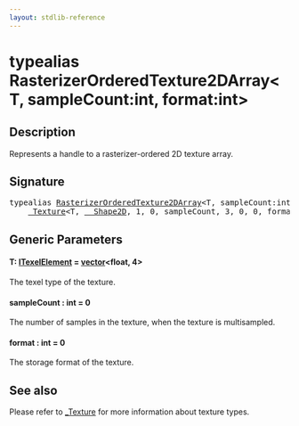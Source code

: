 ```yaml
---
layout: stdlib-reference
---
```


# typealias RasterizerOrderedTexture2DArray\<T, sampleCount:int, format:int\>

## Description

Represents a handle to a rasterizer-ordered 2D texture array.

## Signature

<pre>
<span class='code_keyword'>typealias</span> <a href="rasterizerorderedtexture2darray-0ahpq.md" class="code_type">RasterizerOrderedTexture2DArray</a>&lt;T, sampleCount:<span class="code_keyword">int</span>, format:<span class="code_keyword">int</span>&gt; = 
    <a href="0texture-01/index.md" class="code_type">_Texture</a>&lt;T, <a href="0_shape2d-028/index.md" class="code_type">__Shape2D</a>, 1, 0, sampleCount, 3, 0, 0, format&gt;;
</pre>

## Generic Parameters

####  <a id="typeparam-T"></a>T: [ITexelElement](../interfaces/itexelelement-016/index.md) = [vector](vector/index.md)\<float, 4\>
The texel type of the texture.

####  <a id="decl-sampleCount"></a>sampleCount  : int = 0
The number of samples in the texture, when the texture is multisampled.

####  <a id="decl-format"></a>format  : int = 0
The storage format of the texture.


## See also

Please refer to <span class='code'><a href="0texture-01/index.md" class="code_type">_Texture</a></span> for more information about texture types.



<script>
// Fix .md links to .html when on ReadTheDocs
if (window.location.hostname.includes('readthedocs') || 
    window.location.hostname.includes('rtfd.io')) {
  document.addEventListener('DOMContentLoaded', function() {
    const links = document.querySelectorAll('a');
    links.forEach(link => {
      if (link.getAttribute('href') && link.getAttribute('href').endsWith('.md')) {
        link.href = link.href.replace(/\.md($|#|\?)/, '.html$1');
      }
    });
  });
}
</script>
